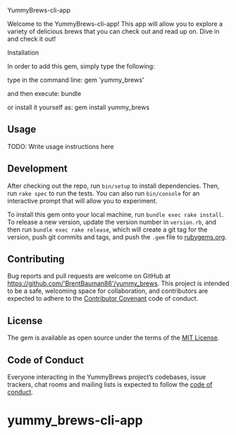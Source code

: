 YummyBrews-cli-app

Welcome to the YummyBrews-cli-app!  This app will allow you to explore a variety of delicious brews that you can check out and read up on.  Dive in and check it out!

Installation

In order to add this gem, simply type the following:

type in the command line: gem 'yummy_brews'

and then execute:  bundle

or install it yourself as:  gem install yummy_brews

## Usage

TODO: Write usage instructions here

## Development

After checking out the repo, run `bin/setup` to install dependencies. Then, run `rake spec` to run the tests. You can also run `bin/console` for an interactive prompt that will allow you to experiment.

To install this gem onto your local machine, run `bundle exec rake install`. To release a new version, update the version number in `version.rb`, and then run `bundle exec rake release`, which will create a git tag for the version, push git commits and tags, and push the `.gem` file to [rubygems.org](https://rubygems.org).

## Contributing

Bug reports and pull requests are welcome on GitHub at https://github.com/'BrentBauman86'/yummy_brews. This project is intended to be a safe, welcoming space for collaboration, and contributors are expected to adhere to the [Contributor Covenant](http://contributor-covenant.org) code of conduct.

## License

The gem is available as open source under the terms of the [MIT License](https://opensource.org/licenses/MIT).

## Code of Conduct

Everyone interacting in the YummyBrews project’s codebases, issue trackers, chat rooms and mailing lists is expected to follow the [code of conduct](https://github.com/'BrentBauman86'/yummy_brews/blob/master/CODE_OF_CONDUCT.md).
# yummy_brews-cli-app
